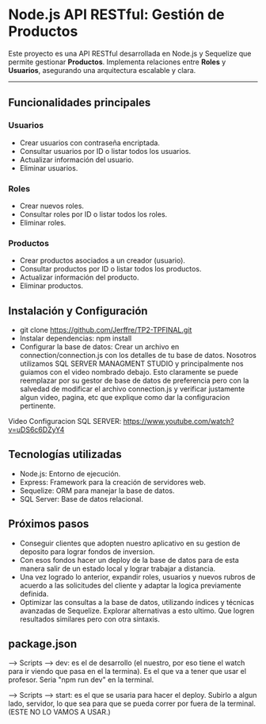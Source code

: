 # Node.js API RESTful: Gestión de Productos

Este proyecto es una API RESTful desarrollada en Node.js y Sequelize que permite gestionar **Productos**. Implementa relaciones entre **Roles** y **Usuarios**, asegurando una arquitectura escalable y clara.

---

## Funcionalidades principales

### Usuarios
- Crear usuarios con contraseña encriptada.
- Consultar usuarios por ID o listar todos los usuarios.
- Actualizar información del usuario.
- Eliminar usuarios.

### Roles
- Crear nuevos roles.
- Consultar roles por ID o listar todos los roles.
- Eliminar roles.

### Productos
- Crear productos asociados a un creador (usuario).
- Consultar productos por ID o listar todos los productos.
- Actualizar información del producto.
- Eliminar productos.

## Instalación y Configuración

- git clone <https://github.com/Jerffre/TP2-TPFINAL.git>
- Instalar dependencias: npm install
- Configurar la base de datos: Crear un archivo en connection/connection.js con los detalles de tu base de datos. Nosotros utilizamos SQL SERVER MANAGMENT STUDIO y principalmente nos guiamos con el video nombrado debajo. Esto claramente se puede reemplazar por su gestor de base de datos de preferencia pero con la salvedad de modificar el archivo connection.js y verificar justamente algun video, pagina, etc que explique como dar la configuracion pertinente.

Video Configuracion SQL SERVER: https://www.youtube.com/watch?v=uDS6c6DZyY4 

## Tecnologías utilizadas
- Node.js: Entorno de ejecución.
- Express: Framework para la creación de servidores web.
- Sequelize: ORM para manejar la base de datos.
- SQL Server: Base de datos relacional.

## Próximos pasos

- Conseguir clientes que adopten nuestro aplicativo en su gestion de deposito para lograr fondos de inversion.
- Con esos fondos hacer un deploy de la base de datos para de esta manera salir de un estado local y lograr trabajar a distancia.
- Una vez logrado lo anterior, expandir roles, usuarios y nuevos rubros de acuerdo a las solicitudes del cliente y adaptar la logica previamente definida.
- Optimizar las consultas a la base de datos, utilizando índices y técnicas avanzadas de Sequelize. Explorar alternativas a esto ultimo. Que logren resultados similares pero con otra sintaxis.


## package.json 
--> Scripts --> dev: es el de desarrollo (el nuestro, por eso tiene el watch para ir viendo que pasa en el la termina). Es el que va a tener que usar el profesor. Seria "npm run dev" en la terminal.

--> Scripts --> start: es el que se usaria para hacer el deploy. Subirlo a algun lado, servidor, lo que sea para que se pueda correr por fuera de la terminal. (ESTE NO LO VAMOS A USAR.)
